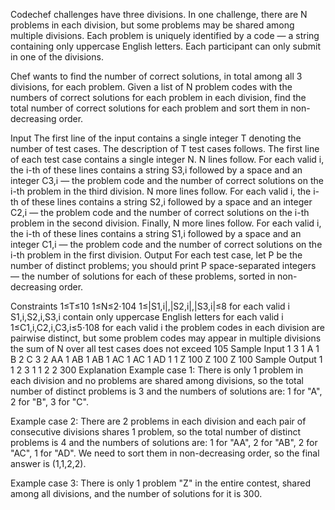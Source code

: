 Codechef challenges have three divisions. In one challenge, there are N problems in each division, but some problems may be shared among multiple divisions. Each problem is uniquely identified by a code — a string containing only uppercase English letters. Each participant can only submit in one of the divisions.

Chef wants to find the number of correct solutions, in total among all 3 divisions, for each problem. Given a list of N problem codes with the numbers of correct solutions for each problem in each division, find the total number of correct solutions for each problem and sort them in non-decreasing order.

Input
The first line of the input contains a single integer T denoting the number of test cases. The description of T test cases follows.
The first line of each test case contains a single integer N.
N lines follow. For each valid i, the i-th of these lines contains a string S3,i followed by a space and an integer C3,i — the problem code and the number of correct solutions on the i-th problem in the third division.
N more lines follow. For each valid i, the i-th of these lines contains a string S2,i followed by a space and an integer C2,i — the problem code and the number of correct solutions on the i-th problem in the second division.
Finally, N more lines follow. For each valid i, the i-th of these lines contains a string S1,i followed by a space and an integer C1,i — the problem code and the number of correct solutions on the i-th problem in the first division.
Output
For each test case, let P be the number of distinct problems; you should print P space-separated integers — the number of solutions for each of these problems, sorted in non-decreasing order.

Constraints
1≤T≤10
1≤N≤2⋅104
1≤|S1,i|,|S2,i|,|S3,i|≤8 for each valid i
S1,i,S2,i,S3,i contain only uppercase English letters for each valid i
1≤C1,i,C2,i,C3,i≤5⋅108 for each valid i
the problem codes in each division are pairwise distinct, but some problem codes may appear in multiple divisions
the sum of N over all test cases does not exceed 105
Sample Input 1 
3
1
A 1
B 2
C 3
2
AA 1
AB 1
AB 1
AC 1
AC 1
AD 1
1
Z 100
Z 100
Z 100
Sample Output 1 
1 2 3
1 1 2 2
300
Explanation
Example case 1: There is only 1 problem in each division and no problems are shared among divisions, so the total number of distinct problems is 3 and the numbers of solutions are: 1 for "A", 2 for "B", 3 for "C".

Example case 2: There are 2 problems in each division and each pair of consecutive divisions shares 1 problem, so the total number of distinct problems is 4 and the numbers of solutions are: 1 for "AA", 2 for "AB", 2 for "AC", 1 for "AD". We need to sort them in non-decreasing order, so the final answer is (1,1,2,2).

Example case 3: There is only 1 problem "Z" in the entire contest, shared among all divisions, and the number of solutions for it is 300.
